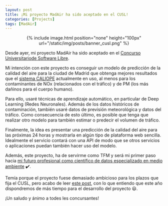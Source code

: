 ```yaml
---
layout: post
title: ¡Mi proyecto MadAir ha sido aceptado en el CUSL!
categories: [Projects]
tags: [MadAir]
---
```


<center>
{% include image.html position="none" height="100px" url="/static/img/posts/banner_cusl.png" %}
</center>

Desde ayer, mi proyecto MadAir ha sido aceptado en el [Concurso Universitariode Software Libre](https://concursosoftwarelibre.org).

Mi intención con este proyecto es conseguir un modelo de predicción de la calidad del aire para la ciudad de Madrid que obtenga mejores resultados que el [sistema CALIOPE](http://www.bsc.es/caliope/es) actualmente en uso, al menos para los contaminantes de NOx (relacionados con el tráfico) y de PM (los más dañinos para el cuerpo humano).

Para ello, usaré técnicas de aprendizaje automático, en particular de Deep Learning (Redes Neuronales). Además de los datos históricos de contaminación, también usaré datos de previsión meteorológica y datos del tráfico. Como consecuencia de esto último, es posible que tenga que realizar otro modelo para también estimar o predecir el volumen de tráfico.

Finalmente, la idea es presentar una predicción de la calidad del aire para las próximas 24 horas y mostrarla en algún tipo de plataforma web sencilla. Idealmente el servicio contará con una API de modo que se otros servicios o aplicaciones puedan también hacer uso del modelo.

Además, este proyecto, ha de servirme como TFM y será mi primer paso hacia [mi futuro profesional como científico de datos especializado en medio ambiente](/professional-future.html) :heavy_check_mark:.

Temía porque el proyecto fuese demasiado ambicioso para los plazos que fija el CUSL, pero acabo de leer [este post](https://concursosoftwarelibre.org/1920/node/50), con lo que entiendo que este año dispondremos de más tiempo para el desarrollo del proyecto :smiley:.

¡Un saludo y ánimo a todes les concursantes!
